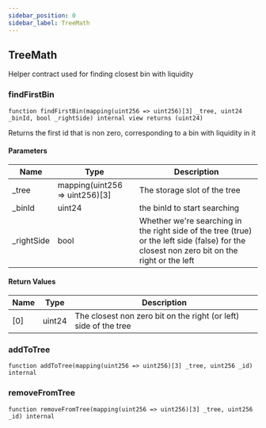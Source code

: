 ```yaml
---
sidebar_position: 0
sidebar_label: TreeMath
---
```


## TreeMath

Helper contract used for finding closest bin with liquidity

### findFirstBin

```solidity
function findFirstBin(mapping(uint256 => uint256)[3] _tree, uint24 _binId, bool _rightSide) internal view returns (uint24)
```

Returns the first id that is non zero, corresponding to a bin with
liquidity in it

#### Parameters

| Name | Type | Description |
| ---- | ---- | ----------- |
| _tree | mapping(uint256 &#x3D;&gt; uint256)[3] | The storage slot of the tree |
| _binId | uint24 | the binId to start searching |
| _rightSide | bool | Whether we're searching in the right side of the tree (true) or the left side (false) for the closest non zero bit on the right or the left |

#### Return Values

| Name | Type | Description |
| ---- | ---- | ----------- |
| [0] | uint24 | The closest non zero bit on the right (or left) side of the tree |

### addToTree

```solidity
function addToTree(mapping(uint256 => uint256)[3] _tree, uint256 _id) internal
```

### removeFromTree

```solidity
function removeFromTree(mapping(uint256 => uint256)[3] _tree, uint256 _id) internal
```

